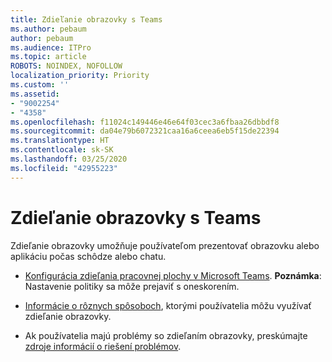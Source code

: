```yaml
---
title: Zdieľanie obrazovky s Teams
ms.author: pebaum
author: pebaum
ms.audience: ITPro
ms.topic: article
ROBOTS: NOINDEX, NOFOLLOW
localization_priority: Priority
ms.custom: ''
ms.assetid:
- "9002254"
- "4358"
ms.openlocfilehash: f11024c149446e46e64f03cec3a6fbaa26dbbdf8
ms.sourcegitcommit: da04e79b6072321caa16a6ceea6eb5f15de22394
ms.translationtype: HT
ms.contentlocale: sk-SK
ms.lasthandoff: 03/25/2020
ms.locfileid: "42955223"
---
```

# <a name="screen-sharing-with-teams"></a>Zdieľanie obrazovky s Teams

Zdieľanie obrazovky umožňuje používateľom prezentovať obrazovku alebo aplikáciu počas schôdze alebo chatu.

- [Konfigurácia zdieľania pracovnej plochy v Microsoft Teams](https://docs.microsoft.com/microsoftteams/configure-desktop-sharing). **Poznámka**: Nastavenie politiky sa môže prejaviť s oneskorením. 

- [Informácie o rôznych spôsoboch](https://docs.microsoft.com/microsoftteams/meeting-policies-in-teams#meeting-policy-settings---content-sharing), ktorými používatelia môžu využívať zdieľanie obrazovky. 

- Ak používatelia majú problémy so zdieľaním obrazovky, preskúmajte [zdroje informácií o riešení problémov](https://docs.microsoft.com/microsoftteams/connectivity-issues). 
